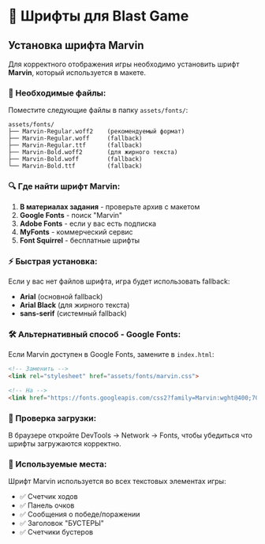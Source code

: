# 🎨 Шрифты для Blast Game

## Установка шрифта Marvin

Для корректного отображения игры необходимо установить шрифт **Marvin**, который используется в макете.

### 📁 Необходимые файлы:

Поместите следующие файлы в папку `assets/fonts/`:

```
assets/fonts/
├── Marvin-Regular.woff2    (рекомендуемый формат)
├── Marvin-Regular.woff     (fallback)
├── Marvin-Regular.ttf      (fallback)
├── Marvin-Bold.woff2       (для жирного текста)
├── Marvin-Bold.woff        (fallback)
└── Marvin-Bold.ttf         (fallback)
```

### 🔍 Где найти шрифт Marvin:

1. **В материалах задания** - проверьте архив с макетом
2. **Google Fonts** - поиск "Marvin"
3. **Adobe Fonts** - если у вас есть подписка
4. **MyFonts** - коммерческий сервис
5. **Font Squirrel** - бесплатные шрифты

### ⚡ Быстрая установка:

Если у вас нет файлов шрифта, игра будет использовать fallback:
- **Arial** (основной fallback)
- **Arial Black** (для жирного текста)
- **sans-serif** (системный fallback)

### 🛠 Альтернативный способ - Google Fonts:

Если Marvin доступен в Google Fonts, замените в `index.html`:

```html
<!-- Заменить -->
<link rel="stylesheet" href="assets/fonts/marvin.css">

<!-- На -->
<link href="https://fonts.googleapis.com/css2?family=Marvin:wght@400;700&display=swap" rel="stylesheet">
```

### 📱 Проверка загрузки:

В браузере откройте DevTools → Network → Fonts, чтобы убедиться что шрифты загружаются корректно.

### 🎯 Используемые места:

Шрифт Marvin используется во всех текстовых элементах игры:
- ✅ Счетчик ходов
- ✅ Панель очков  
- ✅ Сообщения о победе/поражении
- ✅ Заголовок "БУСТЕРЫ"
- ✅ Счетчики бустеров

